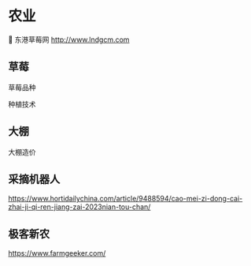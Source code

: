 # 农业

:link: 东港草莓网 http://www.lndgcm.com

## 草莓

草莓品种

种植技术

## 大棚

大棚造价

## 采摘机器人

https://www.hortidailychina.com/article/9488594/cao-mei-zi-dong-cai-zhai-ji-qi-ren-jiang-zai-2023nian-tou-chan/

## 极客新农

https://www.farmgeeker.com/
